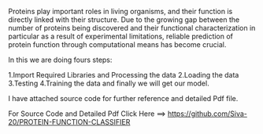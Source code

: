 Proteins play important roles in living organisms, and their function is directly linked with their structure. Due to the growing gap between the number of proteins being discovered and their functional characterization in particular as a result of experimental limitations, reliable prediction of protein function through computational means has become crucial.

In this we are doing fours steps: 

1.Import Required Libraries and Processing the data
2.Loading the data
3.Testing 
4.Training the data and finally we will get our model.

I have attached source code for further reference and detailed Pdf file.

For Source Code and Detailed Pdf Click Here ==> https://github.com/Siva-20/PROTEIN-FUNCTION-CLASSIFIER 
